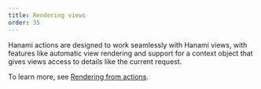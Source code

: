 ```yaml
---
title: Rendering views
order: 35
---
```


Hanami actions are designed to work seamlessly with Hanami views, with features like automatic view rendering and support for a context object that gives views access to details like the current request.

To learn more, see [Rendering from actions](/v2.1/views/rendering-from-actions/).
